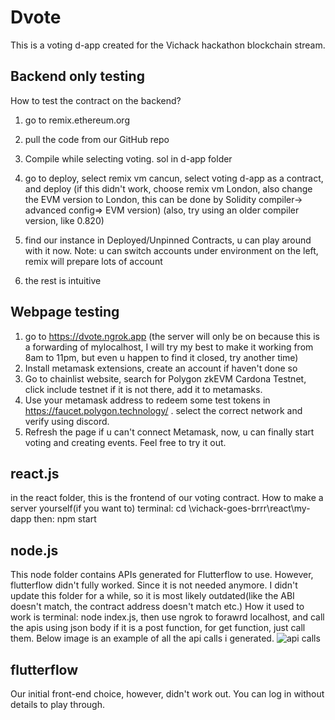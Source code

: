 # Dvote
This is a voting d-app created for the Vichack hackathon blockchain stream.
## Backend only testing
How to test the contract on the backend?

1. go to remix.ethereum.org
2. pull the code from our GitHub repo
3. Compile while selecting voting. sol in d-app folder
4. go to deploy, select remix vm cancun, select voting d-app as a contract, and deploy
(if this didn't work, choose remix vm London, also change the EVM version to London, this can be done by Solidity compiler-> advanced config=> EVM version)
(also, try using an older compiler version, like 0.820)

5. find our instance in Deployed/Unpinned Contracts, u can play around with it now.
Note: u can switch accounts under environment on the left, remix will prepare lots of account
6. the rest is intuitive

## Webpage testing

1. go to   https://dvote.ngrok.app      (the server will only be on because this is a forwarding of mylocalhost, I will try my best to make it working from 8am to 11pm, but even u happen to find it closed, try another time)
2. Install metamask extensions, create an account if haven't done so
3. Go to chainlist website, search for Polygon zkEVM Cardona Testnet, click include testnet if it is not there, add it to metamasks.
4. Use your metamask address to redeem some test tokens in https://faucet.polygon.technology/ . select the correct network and verify using discord.
5. Refresh the page if u can't connect Metamask, now, u can finally start voting and creating events. Feel free to try it out.

## react.js
in the react folder, this is the frontend of our voting contract.
How to make a server yourself(if you want to)
terminal:
cd \vichack-goes-brrr\react\my-dapp
then: npm start

## node.js
This node folder contains APIs generated for Flutterflow to use. However, flutterflow didn't fully worked.
Since it is not needed anymore. I didn't update this folder for a while, so it is most likely outdated(like the ABI doesn't match, the contract address doesn't match etc.)
How it used to work is  terminal: node index.js, then use ngrok to forawrd localhost, and call the apis using json body if it is a post function, for get function, just call them. Below image
is an example of all the api calls i generated.
![api calls](https://github.com/user-attachments/assets/ef5bc2ba-a626-4c48-a977-8e4af4a81154)

## flutterflow
Our initial front-end choice, however, didn't work out. You can log in without details to play through.
